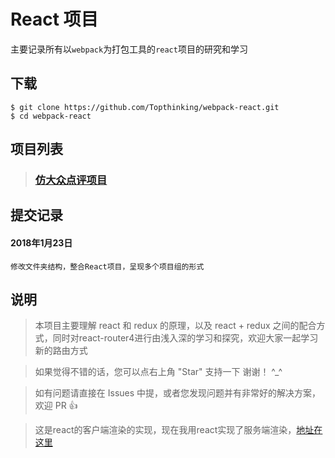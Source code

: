 # React 项目

主要记录所有以`webpack`为打包工具的`react`项目的研究和学习

## 下载

```shell
$ git clone https://github.com/Topthinking/webpack-react.git
$ cd webpack-react
```

## 项目列表

>	### [仿大众点评项目](./dianping/README.md)

## 提交记录

#### 2018年1月23日
```
修改文件夹结构，整合React项目，呈现多个项目组的形式
```
## 说明

>  本项目主要理解 react 和 redux 的原理，以及 react + redux 之间的配合方式，同时对react-router4进行由浅入深的学习和探究，欢迎大家一起学习新的路由方式

>  如果觉得不错的话，您可以点右上角 "Star" 支持一下 谢谢！ ^_^

>  如有问题请直接在 Issues 中提，或者您发现问题并有非常好的解决方案，欢迎 PR 👍

>  这是react的客户端渲染的实现，现在我用react实现了服务端渲染，[地址在这里](https://github.com/Topthinking/react-ssr)